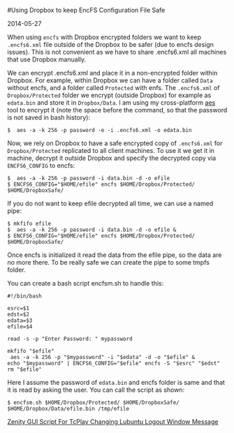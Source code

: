 #Using Dropbox to keep EncFS Configuration File Safe

2014-05-27

<!--- tags: linux -->

When using `encfs` with Dropbox encrypted folders we want to keep `.encfs6.xml` file outside of the Dropbox to be safer (due to encfs design issues). This is not convenient as we have to share .encfs6.xml all machines that use Dropbox manually.

We can encrypt .encfs6.xml and place it in a non-encrypted folder within Dropbox. For example, within Dropbox we can have a folder called `Data` without encfs, and a folder called `Protected` with enfs. The `.encfs6.xml` of `Dropbox/Protected` folder we encrypt (outside Dropbox) for example as `edata.bin` and store it in `Dropbox/Data`. I am using my cross-platform [aes](#r/cpp-aes-tool.md) tool to encrypt it (note the space before the command, so that the password is not saved in bash history):

```
$  aes -a -k 256 -p password -e -i .encfs6.xml -o edata.bin
```

Now, we rely on Dropbox to have a safe encrypted copy of `.encfs6.xml` for `Dropbox/Protected` replicated to all client machines. To use it we get it in machine, decrypt it outside Dropbox and specify the decrypted copy via `ENCFS6_CONFIG` to encfs:
```
$  aes -a -k 256 -p password -i data.bin -d -o efile
$ ENCFS6_CONFIG="$HOME/efile" encfs $HOME/Dropbox/Protected/ $HOME/DropboxSafe/
```
If you do not want to keep efile decrypted all time, we can use a named pipe:
```
$ mkfifo efile
$  aes -a -k 256 -p password -i data.bin -d -o efile &
$ ENCFS6_CONFIG="$HOME/efile" encfs $HOME/Dropbox/Protected/ $HOME/DropboxSafe/
```
Once encfs is initialized it read the data from the efile pipe, so the data are no more there. To be really safe we can create the pipe to some tmpfs folder.

You can create a bash script encfsm.sh to handle this:
```
#!/bin/bash

esrc=$1
edst=$2
edata=$3
efile=$4

read -s -p "Enter Password: " mypassword

mkfifo "$efile"
 aes -a -k 256 -p "$mypassword" -i "$edata" -d -o "$efile" &
echo "$mypassword" | ENCFS6_CONFIG="$efile" encfs -S "$esrc" "$edst"
rm "$efile"
```

Here I assume the password of `edata.bin` and encfs folder is same and that it is read by asking the user. You can call the script as shown:
```
$ encfsm.sh $HOME/Dropbox/Protected/ $HOME/DropboxSafe/ $HOME/Dropbox/Data/efile.bin /tmp/efile
```

<ins class='nfooter'><a id='fprev' href='#blog/2014/2014-05-29-Zenity-GUI-Script-For-TcPlay.md'>Zenity GUI Script For TcPlay</a> <a id='fnext' href='#blog/2014/2014-05-22-Changing-Lubuntu-Logout-Window-Message.md'>Changing Lubuntu Logout Window Message</a></ins>
